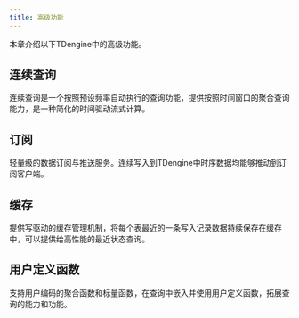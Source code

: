 ```yaml
---
title: 高级功能
---
```


本章介绍以下TDengine中的高级功能。

## 连续查询

连续查询是一个按照预设频率自动执行的查询功能，提供按照时间窗口的聚合查询能力，是一种简化的时间驱动流式计算。
 
## 订阅

轻量级的数据订阅与推送服务。连续写入到TDengine中时序数据均能够推动到订阅客户端。
 
## 缓存

提供写驱动的缓存管理机制，将每个表最近的一条写入记录数据持续保存在缓存中，可以提供给高性能的最近状态查询。
 
## 用户定义函数

支持用户编码的聚合函数和标量函数，在查询中嵌入并使用用户定义函数，拓展查询的能力和功能。
